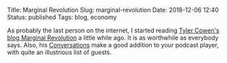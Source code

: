 Title: Marginal Revolution
Slug: marginal-revolution
Date: 2018-12-06 12:40
Status: published
Tags: blog, economy

As probably the last person on the internet, I started reading [Tyler Cowen's
blog Marginal Revolution](https://marginalrevolution.com/) a little while ago.
It is as worthwhile as everybody says. Also, his
[Conversations](https://medium.com/conversations-with-tyler) make a good addition to
your podcast player, with quite an illustrious list of guests.
